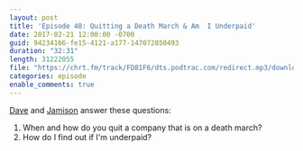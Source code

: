 ```yaml
---
layout: post
title: 'Episode 48: Quitting a Death March & Am  I Underpaid'
date: 2017-02-21 12:00:00 -0700
guid: 94234166-fe15-4121-a177-147072850493
duration: "32:31"
length: 31222055
file: "https://chrt.fm/track/FD81F6/dts.podtrac.com/redirect.mp3/download.softskills.audio/sse-048.mp3"
categories: episode
enable_comments: true
---
```


[Dave](https://twitter.com/djsmith42) and [Jamison](https://twitter.com/jamison_dance) answer these questions:

1. When and how do you quit a company that is on a death march?
2. How do I find out if I'm underpaid?
